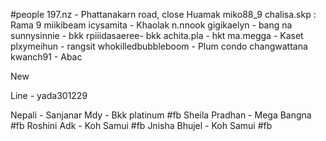  #people 
197.nz - Phattanakarn road, close Huamak
miko88_9
chalisa.skp : Rama 9
miikibeam
icysamita - Khaolak
n.nnook
gigikaelyn - bang na
sunnysinnie - bkk
 rpiiidasaeree- bkk
achita.pla - hkt
ma.megga - Kaset
plxymeihun - rangsit
whokilledbubbleboom - Plum condo changwattana 
kwanch91 - Abac



New 

Line - yada301229 

Nepali -
Sanjanar Mdy - Bkk platinum #fb
Sheila Pradhan - Mega Bangna #fb
Roshini Adk - Koh Samui #fb
Jnisha Bhujel - Koh Samui #fb 



